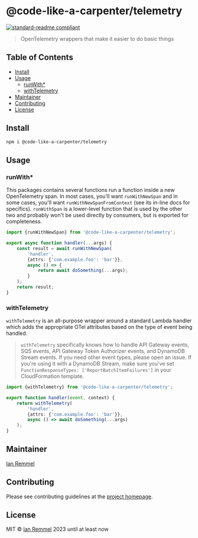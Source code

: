 # @code-like-a-carpenter/telemetry

[![standard-readme compliant](https://img.shields.io/badge/readme%20style-standard-brightgreen.svg?style=flat-square)](https://github.com/RichardLitt/standard-readme)

> OpenTelemetry wrappers that make it easier to do basic things

## Table of Contents

-   [Install](#install)
-   [Usage](#usage)
    -   [runWith\*](#runwith)
    -   [withTelemetry](#withtelemetry)
-   [Maintainer](#maintainer)
-   [Contributing](#contributing)
-   [License](#license)

## Install

```bash
npm i @code-like-a-carpenter/telemetry
```

## Usage

### runWith\*

This packages contains several functions run a function inside a new
OpenTelemetry span. In most cases, you'll want `runWithNewSpan` and in some
cases, you'll want `runWithNewSpanFromContext` (see its in-line docs for
specifics). `runWithSpan` is a lower-level function that is used by the other
two and probably won't be used directly by consumers, but is exported for
completeness.

```ts
import {runWithNewSpan} from '@code-like-a-carpenter/telemetry';

export async function handler(...args) {
    const result = await runWithNewSpan(
        'handler',
        {attrs: {'com.example.foo': 'bar'}},
        async () => {
            return await doSomething(...args);
        }
    );
    return result;
}
```

### withTelemetry

`withTelemetry` is an all-purpose wrapper around a standard Lambda handler which
adds the appropriate OTel attributes based on the type of event being handled.

> `withTelemetry` specifically knows how to handle API Gateway events, SQS
> events, API Gateway Token Authorizer events, and DynamoDB Stream events. If
> you need other event types, please open an issue. If you're using it with a
> DynamoDB Stream, make sure you've set
> `FunctionResponseTypes: ['ReportBatchItemFailures']` in your CloudFormation
> template.

```ts
import {withTelemetry} from '@code-like-a-carpenter/telemetry';

export function handler(event, context) {
    return withTelemetry(
        'handler',
        {attrs: {'com.example.foo': 'bar'}},
        async () => await doSomething(...args)
    );
}
```

## Maintainer

[Ian Remmel](https://www.ianwremmel.com)

## Contributing

Please see contributing guidelines at the
[project homepage](https://www.github.com/code-like-a-carpenter/workbench/).

## License

MIT © [Ian Remmel](https://www.ianwremmel.com) 2023 until at least now
